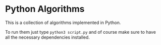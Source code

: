 # Python Algorithms

This is a collection of algorithms implemented in Python.

To run them just type `python3 script.py` and of course make sure to have all the necessary dependencies installed.
